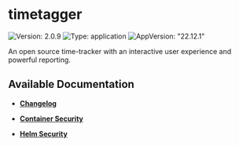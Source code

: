 # timetagger

![Version: 2.0.9](https://img.shields.io/badge/Version-2.0.9-informational?style=flat-square) ![Type: application](https://img.shields.io/badge/Type-application-informational?style=flat-square) ![AppVersion: "22.12.1"](https://img.shields.io/badge/AppVersion-"22.12.1"-informational?style=flat-square)

An open source time-tracker with an interactive user experience and powerful reporting.

## Available Documentation

- [**Changelog**](CHANGELOG)

- [**Container Security**](container-security)

- [**Helm Security**](helm-security)

